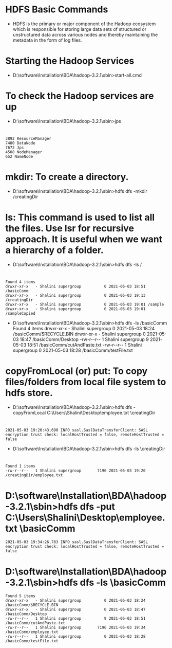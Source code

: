 # HDFS Basic Commands
- HDFS is the primary or major component of the Hadoop ecosystem which is responsible for storing large data sets of structured or unstructured data across various nodes and thereby maintaining the metadata in the form of log files.

# Starting the Hadoop Services
- D:\software\Installation\BDA\hadoop-3.2.1\sbin>start-all.cmd

# To check the Hadoop services are up
- D:\software\Installation\BDA\hadoop-3.2.1\sbin>jps
#
    3892 ResourceManager
    7480 DataNode
    7672 Jps
    4508 NodeManager
    652 NameNode
    
# mkdir: To create a directory.
- D:\software\Installation\BDA\hadoop-3.2.1\sbin>hdfs dfs -mkdir /creatingDir

# ls: This command is used to list all the files. Use lsr for recursive approach. It is useful when we want a hierarchy of a folder.
- D:\software\Installation\BDA\hadoop-3.2.1\sbin>hdfs dfs -ls /
# 
    Found 4 items
    drwxr-xr-x   - Shalini supergroup          0 2021-05-03 18:51 /basicComm
    drwxr-xr-x   - Shalini supergroup          0 2021-05-03 19:13 /creatingDir
    drwxr-xr-x   - Shalini supergroup          0 2021-05-03 19:01 /sample
    drwxr-xr-x   - Shalini supergroup          0 2021-05-03 19:01 /sampleCopied
- D:\software\Installation\BDA\hadoop-3.2.1\sbin>hdfs dfs -ls /basicComm
    Found 4 items
    drwxr-xr-x   - Shalini supergroup          0 2021-05-03 18:24 /basicComm/$RECYCLE.BIN
    drwxr-xr-x   - Shalini supergroup          0 2021-05-03 18:47 /basicComm/Desktop
    -rw-r--r--   1 Shalini supergroup          9 2021-05-03 18:51 /basicComm/cutAndPaste.txt
    -rw-r--r--   1 Shalini supergroup          0 2021-05-03 18:28 /basicComm/testFile.txt
    
# copyFromLocal (or) put: To copy files/folders from local file system to hdfs store.
- D:\software\Installation\BDA\hadoop-3.2.1\sbin>hdfs dfs -copyFromLocal C:\Users\Shalini\Desktop\employee.txt \creatingDir
#
    2021-05-03 19:20:43,690 INFO sasl.SaslDataTransferClient: SASL encryption trust check: localHostTrusted = false, remoteHostTrusted = false
- D:\software\Installation\BDA\hadoop-3.2.1\sbin>hdfs dfs -ls \creatingDir
#
    Found 1 items
    -rw-r--r--   1 Shalini supergroup       7196 2021-05-03 19:20 /creatingDir/employee.txt
    
# D:\software\Installation\BDA\hadoop-3.2.1\sbin>hdfs dfs -put C:\Users\Shalini\Desktop\employee.txt \basicComm
    2021-05-03 19:34:26,783 INFO sasl.SaslDataTransferClient: SASL encryption trust check: localHostTrusted = false, remoteHostTrusted = false

# D:\software\Installation\BDA\hadoop-3.2.1\sbin>hdfs dfs -ls \basicComm
    Found 5 items
    drwxr-xr-x   - Shalini supergroup          0 2021-05-03 18:24 /basicComm/$RECYCLE.BIN
    drwxr-xr-x   - Shalini supergroup          0 2021-05-03 18:47 /basicComm/Desktop
    -rw-r--r--   1 Shalini supergroup          9 2021-05-03 18:51 /basicComm/cutAndPaste.txt
    -rw-r--r--   1 Shalini supergroup       7196 2021-05-03 19:34 /basicComm/employee.txt
    -rw-r--r--   1 Shalini supergroup          0 2021-05-03 18:28 /basicComm/testFile.txt


